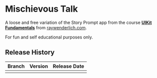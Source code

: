 # Mischievous Talk

A loose and free variation of the Story Prompt app from the course **[UIKit Fundamentals](https://www.raywenderlich.com/16124941-uikit-fundamentals)** from [raywenderlich.com](https://www.raywenderlich.com).

For fun and self  educational purposes only.

## Release History

| Branch                                                                                 | Version | Release Date |
| -------------------------------------------------------------------------------------- |:-------:|:------------:|
| 											 |         |        |
